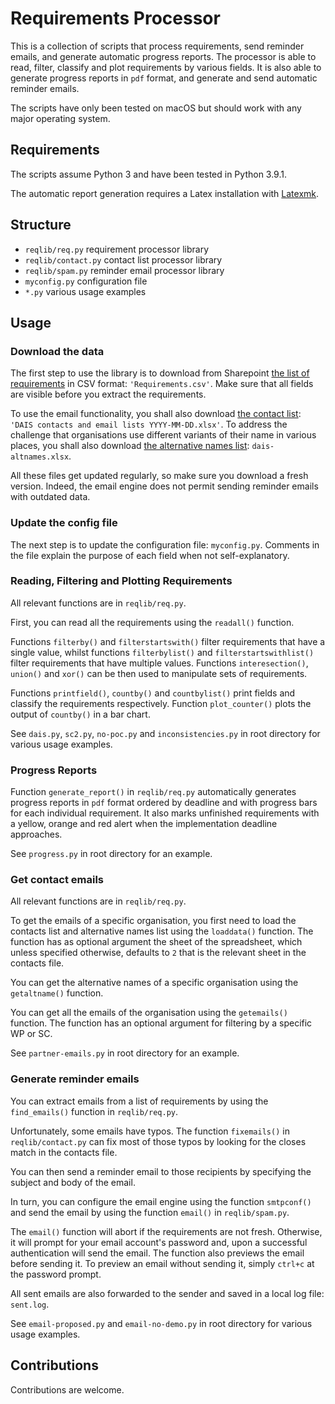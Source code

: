# Requirements Processor

This is a collection of scripts that process requirements, send reminder emails, and generate automatic progress reports. The processor is able to read, filter, classify and plot requirements by various fields. It is also able to generate progress reports in `pdf` format, and generate and send automatic reminder emails.

The scripts have only been tested on macOS but should work with any major operating system.

## Requirements

The scripts assume Python 3 and have been tested in Python 3.9.1.

The automatic report generation requires a Latex installation with [Latexmk](https://mg.readthedocs.io/latexmk.html).

## Structure

* `reqlib/req.py` requirement processor library
* `reqlib/contact.py` contact list processor library
* `reqlib/spam.py` reminder email processor library
* `myconfig.py` configuration file
* `*.py` various usage examples

## Usage

### Download the data

The first step to use the library is to download from Sharepoint [the list of requirements](https://risecloud.sharepoint.com/sites/85db9cd852424a279ac607e87f0fb0a6/Lists/Requirements%20list/AllItems.aspx) in CSV format: `'Requirements.csv'`. Make sure that all fields are visible before you extract the requirements.

To use the email functionality, you shall also download [the contact list](https://risecloud.sharepoint.com/:x:/r/sites/85db9cd852424a279ac607e87f0fb0a6/_layouts/15/Doc.aspx?sourcedoc=%7B4A4C0C40-C35E-4E4D-8329-910EF888BEC7%7D&file=DAIS%20contacts%20and%20email%20lists%202021-11-04.xlsx&action=default&mobileredirect=true): `'DAIS contacts and email lists YYYY-MM-DD.xlsx'`. To address the challenge that organisations use different variants of their name in various places, you shall also download [the alternative names list](https://risecloud.sharepoint.com/:x:/r/sites/85db9cd852424a279ac607e87f0fb0a6/_layouts/15/Doc.aspx?sourcedoc=%7B7CC67EAC-D7C4-49C3-A8E7-19E56B19F058%7D&file=dais-altnames.xlsx&action=default&mobileredirect=true): `dais-altnames.xlsx`.

All these files get updated regularly, so make sure you download a fresh version. Indeed, the email engine does not permit sending reminder emails with outdated data.

### Update the config file

The next step is to update the configuration file: `myconfig.py`. Comments in the file explain the purpose of each field when not self-explanatory.

### Reading, Filtering and Plotting Requirements

All relevant functions are in `reqlib/req.py`.

First, you can read all the requirements using the `readall()` function.

Functions `filterby()` and `filterstartswith()` filter requirements that have a single value, whilst functions `filterbylist()` and `filterstartswithlist()` filter requirements that have multiple values. Functions `interesection()`, `union()` and `xor()` can be then used to manipulate sets of requirements.

Functions `printfield()`, `countby()` and `countbylist()` print fields and classify the requirements respectively. Function `plot_counter()` plots the output of `countby()` in a bar chart.

See `dais.py`, `sc2.py`, `no-poc.py` and `inconsistencies.py` in root directory for various usage examples.

### Progress Reports

Function `generate_report()` in `reqlib/req.py` automatically generates progress reports in `pdf` format ordered by deadline and with progress bars for each individual requirement. It also marks unfinished requirements with a yellow, orange and red alert when the implementation deadline approaches.

See `progress.py` in root directory for an example.

### Get contact emails

All relevant functions are in `reqlib/req.py`.

To get the emails of a specific organisation, you first need to load the contacts list and alternative names list using the `loaddata()` function. The function has as optional argument the sheet of the spreadsheet, which unless specified otherwise, defaults to `2` that is the relevant sheet in the contacts file.

You can get the alternative names of a specific organisation using the `getaltname()` function.

You can get all the emails of the organisation using the `getemails()` function. The function has an optional argument for filtering by a specific WP or SC.

See `partner-emails.py` in root directory for an example.

### Generate reminder emails

You can extract emails from a list of requirements by using the `find_emails()` function in `reqlib/req.py`.

Unfortunately, some emails have typos. The function `fixemails()` in `reqlib/contact.py` can fix most of those typos by looking for the closes match in the contacts file.

You can then send a reminder email to those recipients by specifying the subject and body of the email.

In turn, you can configure the email engine using the function `smtpconf()` and send the email by using the function `email()` in `reqlib/spam.py`.

The `email()` function will abort if the requirements are not fresh. Otherwise, it will prompt for your email account's password and, upon a successful authentication will send the email. The function also previews the email before sending it. To preview an email without sending it, simply `ctrl+c` at the password prompt.

All sent emails are also forwarded to the sender and saved in a local log file: `sent.log`.

See `email-proposed.py` and `email-no-demo.py` in root directory for various usage examples.

## Contributions

Contributions are welcome.
